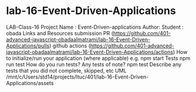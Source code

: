 # lab-16-Event-Driven-Applications
LAB-Class-16
Project Name : Event-Driven-applications 
Author: Student : obada
Links and Resources
submission PR (https://github.com/401-advanced-javascript-obadaalmatrami/lab-16-Event-Driven-Applications/pulls)
github actions (https://github.com/401-advanced-javascript-obadaalmatrami/lab-16-Event-Driven-Applications/actions)
How to initialize/run your application (where applicable)
e.g. npm start
Tests
npm run test 
How do you run tests?
Any tests of note?
npm test 
Describe any tests that you did not complete, skipped, etc
UML
/mnt/c/Users/std14/projects/ltuc/401/lab-16-Event-Driven-Applications/assets


